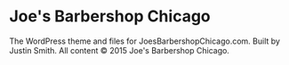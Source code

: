 # Joe's Barbershop Chicago
The WordPress theme and files for JoesBarbershopChicago.com. Built by Justin Smith. All content &copy; 2015 Joe's Barbershop Chicago. 
